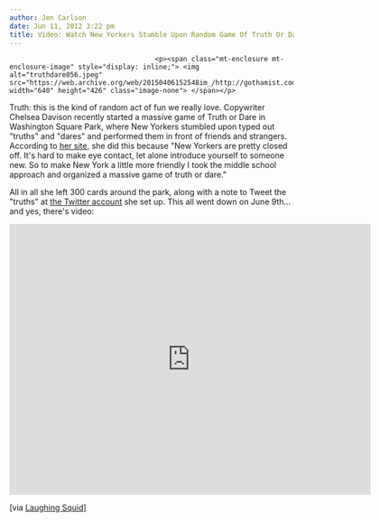 ```yaml
---
author: Jen Carlson
date: Jun 11, 2012 3:22 pm
title: Video: Watch New Yorkers Stumble Upon Random Game Of Truth Or Dare
---
```


	
										<p><span class="mt-enclosure mt-enclosure-image" style="display: inline;"> <img alt="truthdare056.jpeg" src="https://web.archive.org/web/20150406152548im_/http://gothamist.com/attachments/arts_jen/truthdare056.jpeg" width="640" height="426" class="image-none"> </span></p>

<p>Truth: this is the kind of random act of fun we really love. Copywriter Chelsea Davison recently started a massive game of Truth or Dare in Washington Square Park, where New Yorkers stumbled upon typed out &quot;truths&quot; and &quot;dares&quot; and performed them in front of friends and strangers. According to <a href="https://web.archive.org/web/20150406152548/http://cargocollective.com/chelseadavison/Truth-or-Dare">her site</a>, she did this because &quot;New Yorkers are pretty closed off. It&apos;s hard to make eye contact, let alone introduce yourself to someone new. So to make New York a little more friendly I took the middle school approach and organized a massive game of truth or dare.&quot; </p>

<p>All in all she left 300 cards around the park, along with a note to Tweet the &quot;truths&quot; at <a href="https://web.archive.org/web/20150406152548/https://twitter.com/#!/TruthOrDareNYC">the Twitter account</a> she set up. This all went down on June 9th... and yes, there&apos;s video:</p>

<p><iframe width="640" height="480" src="https://web.archive.org/web/20150406152548if_/http://www.youtube.com/embed/q-8N16O3APY" frameborder="0" allowfullscreen></iframe></p>

<p>[via <a href="https://web.archive.org/web/20150406152548/http://laughingsquid.com/giant-game-of-truth-or-dare-in-a-new-york-city-park/">Laughing Squid</a>]</p>					
										
									
				